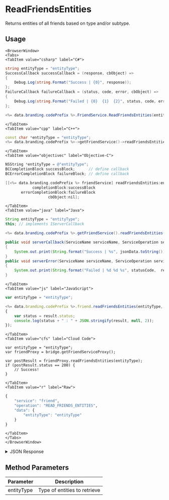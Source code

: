 # ReadFriendsEntities

Returns entities of all friends based on type and/or subtype.

<PartialServop service_name="friend" operation_name="READ_FRIENDS_ENTITIES" />

## Usage

```mdx-code-block
<BrowserWindow>
<Tabs>
<TabItem value="csharp" label="C#">
```

```csharp
string entityType = "entityType";
SuccessCallback successCallback = (response, cbObject) =>
{
    Debug.Log(string.Format("Success | {0}", response));
};
FailureCallback failureCallback = (status, code, error, cbObject) =>
{
    Debug.Log(string.Format("Failed | {0}  {1}  {2}", status, code, error));
};

<%= data.branding.codePrefix %>.FriendService.ReadFriendsEntities(entityType, successCallback, failureCallback);
```

```mdx-code-block
</TabItem>
<TabItem value="cpp" label="C++">
```

```cpp
const char *entityType = "entityType";
<%= data.branding.codePrefix %>->getFriendService()->readFriendsEntities(entityType, this);
```

```mdx-code-block
</TabItem>
<TabItem value="objectivec" label="Objective-C">
```

```objectivec
NSString *entityType = @"entityType";
BCCompletionBlock successBlock;      // define callback
BCErrorCompletionBlock failureBlock; // define callback

[[<%= data.branding.codePrefix %> friendService] readFriendsEntities:entityType
            completionBlock:successBlock
       errorCompletionBlock:failureBlock
                   cbObject:nil];
```

```mdx-code-block
</TabItem>
<TabItem value="java" label="Java">
```

```java
String entityType = "entityType";
this; // implements IServerCallback

<%= data.branding.codePrefix %>.getFriendService().readFriendsEntities(entityType, this);

public void serverCallback(ServiceName serviceName, ServiceOperation serviceOperation, JSONObject jsonData)
{
    System.out.print(String.format("Success | %s", jsonData.toString()));
}
public void serverError(ServiceName serviceName, ServiceOperation serviceOperation, int statusCode, int reasonCode, String jsonError)
{
    System.out.print(String.format("Failed | %d %d %s", statusCode,  reasonCode, jsonError.toString()));
}
```

```mdx-code-block
</TabItem>
<TabItem value="js" label="JavaScript">
```

```javascript
var entityType = "entityType";

<%= data.branding.codePrefix %>.friend.readFriendsEntities(entityType, result =>
{
	var status = result.status;
	console.log(status + " : " + JSON.stringify(result, null, 2));
});
```

```mdx-code-block
</TabItem>
<TabItem value="cfs" label="Cloud Code">
```

```cfscript
var entityType = "entityType";
var friendProxy = bridge.getFriendServiceProxy();

var postResult = friendProxy.readFriendsEntities(entityType);
if (postResult.status == 200) {
    // Success!
}
```

```mdx-code-block
</TabItem>
<TabItem value="r" label="Raw">
```

```r
{
	"service": "friend",
	"operation": "READ_FRIENDS_ENTITIES",
	"data": {
		"entityType": "entityType"
	}
}
```

```mdx-code-block
</TabItem>
</Tabs>
</BrowserWindow>
```

<details>
<summary>JSON Response</summary>

```json
{
    "status": 200,
    "data": {
        "results": [
            {
                "userId": "bb05182d-ff0c-4740-ae65-4342452e74949",
                "entities": [
                    {
                        "entityId": "bb05182d-ff0c-4740-ae65-4827534949",
                        "entityType": "PlayerData",
                        "version": 99,
                        "data": {
                            "ACCOUNT_CREATION_TIME": 1353011574029,
                            "ALL_TIME_SCORE": 1003750,
                            "FIRST_PLAY_TIME": 1430338388347
                        },
                        "acl": {
                            "other": 1
                        },
                        "createdAt": 1425909205616,
                        "updatedAt": 1430338431696
                    }
                ]
            }
        ]
    }
}
```
</details>

## Method Parameters
Parameter | Description
--------- | -----------
entityType | Type of entities to retrieve


